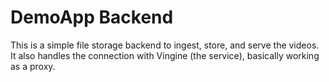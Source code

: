 # DemoApp Backend

This is a simple file storage backend to ingest, store, and serve the videos.
It also handles the connection with Vingine (the service), basically working as a proxy.